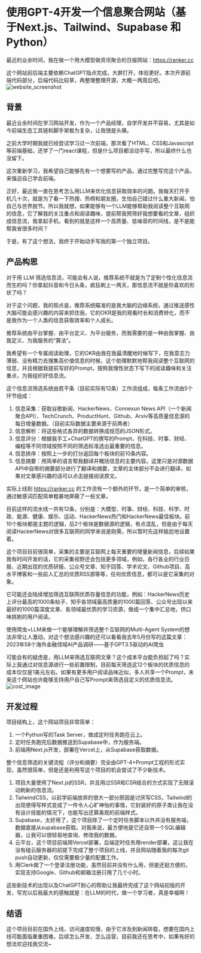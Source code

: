 # 使用GPT-4开发一个信息聚合网站（基于Next.js、Tailwind、Supabase 和 Python）

最近的业余时间，我在做一个用大模型做资讯聚合的日报网站：https://ranker.cc

这个网站前后端主要依赖ChatGPT指点完成，大屏打开，体验更好。本次开源前端代码部分，后端代码比较草，再整理整理开源，大概一两周后吧。
![website_screenshot](https://github.com/sdaaron/ranker-web/blob/main/project-img/website-screenshot.png)

## 背景

最近业余时间在学习网站开发，作为一个产品经理，自学开发并不容易，尤其是如今前端生态工具链和脚手架极为复杂，让我很是头痛。

之前大学时期我就已经尝试学习过一次前端，那次看了HTML、CSS和Javascript等前端基础，还学了一门react课程，但是什么项目都没动手写，所以最终什么也没留下。

这次重新学习，我希望自己能够先有一个想要写的产品，通过完整写完这个产品，来强迫自己学会前端。

正好，最近我一直在思考怎么用LLM来优化信息获取效率的问题。我每天打开手机几十次，就是为了看一下热搜、热榜和朋友圈，生怕自己错过什么重大新闻，怕自己与世界脱节。所以我就想，如果能够有一个LLM能够帮助我阅读整个互联网的信息，它了解我的关注重点和阅读趣味，提前帮我预筛好我想要看的文章，组织成信息流，我拿起手机，看到的就是这样一个高质量、低噪音的时间线，是不是能帮我省很多时间？

于是，有了这个想法，我终于开始动手写我的第一个独立项目。

## 产品构思

对于用 LLM 筛选信息流，可能会有人说，推荐系统不就是为了定制个性化信息流而生的吗？你拿起抖音和今日头条，疯狂刷上一两天，那信息流不就是你喜欢的形状了吗？

对于这个问题，我的观点是，推荐系统瞄准的是我大脑的边缘系统，通过推送感性大脑可能会感兴趣的内容来抓住我，它的OKR是我的观看时长和消费转化，而不是我作为一个人类的信息获取效率和个人成长。

推荐系统由平台掌握、由平台定义、为平台服务，而我需要的是一种由我掌握、由我定义、为我服务的“算法”。

我希望有一个专属阅读助理，它的OKR由我在我最清醒地时候写下，在我意志力薄弱、没有精力去搜集高价值信息的时候，这个助理默默地帮我阅读整个互联网的信息，并且根据我提前写好的Prompt，按照我理性状态下写下的阅读趣味和关注重点，为我组织好信息流。

这个信息流筛选系统由若干条（目前实际有12条）工作流组成，每条工作流由5个环节组成：

1. 信息采集：获取谷歌新闻、HackerNews、Connexun News API（一个新闻聚合API）、TechCrunch、ProductHunt、Github、Arxiv等高质量信息源的每日增量数据。（目前实际数据主要来源于前两者）
2. 信息解析：将这些格式各异的数据转换成规范的JSON形式。
3. 信息评分：根据我手工+ChatGPT的撰写的Prompt，在科技、时事、财经、编程等不同领域按照不同的筛选标准选出最重要的信息。
4. 信息排序：按照上一步的打分返回每个板块的前10条内容。
5. 信息摘要：用简单的语言帮我翻译并概括信息的主要内容。这里只是对源数据API中自带的摘要部分进行了翻译和摘要，文章的主体部分不会进行翻译，如果对文章感兴趣的话可以点击链接阅读原文。

实际上线到 https://ranker.cc 的工作流有一个额外的环节，是一个简单的审核，通过敏感词匹配简单粗暴地屏蔽了一些文章。

目前这样的流水线一共有12条，分别是：大模型、时事、财经、科技、科学、时政、能源、健康、娱乐、运动、HackerNews热门和HackerNews最佳板块。前10个板块都是主题的逻辑，后2个板块是数据源的逻辑，有点混乱，但是由于每天阅读HackerNews对很多互联网的同学来说是刚需，所以暂时先这样尴尬地设置着。

这个项目目前很简单，采集的主要是互联网上每天重要的增量新闻信息，后续如果我有时间开发的话，它的采集视野还会包括更多领域，例如，各行各业的行业日报、近期出现的优质研报、公众号文章、知乎回答、学术论文、Github项目、高水平博客和一些前人汇总的优质RSS源等等，任何优质信息，都可以是它采集的对象。

它可能还会陆续增加筛选互联网优质存量信息的功能，例如：HackerNews历史上评分最高的1000条帖子、知乎各领域最高质量的1000篇回答、公众号出现以来最好的1000篇深度文章、各领域最优质的学习资源，做成一个集中汇总地，供口味挑剔的用户阅读。

使用爬虫+LLM来做一个能够理解并筛选整个互联网的Multi-Agent System的想法非常让人激动，对这个想法感兴趣的还可以看看我去年5月份写的这篇文章：2023年58个海外金融领域AI产品调研——基于GPT3.5驱动的AI爬虫

可能会有的疑虑是，用LLM来筛选互联网文章？这个成本平台能负担起了吗？实际上我通过对信息源进行一些前置限制，目前每天筛选这12个板块的优质信息的成本仅仅是1美元左右。如果有更多用户阅读品味近似，多人共享一个Prompt，未来这个网站也许能够支持用户自己写Prompt来筛选自定义的优质信息流。
![cost_image](https://github.com/sdaaron/ranker-web/blob/main/project-img/cost-screenshot.png)

## 开发过程

项目结构上，这个网站项目非常简单：

1. 一个Python写的Task Server，做成定时任务跑在云上。
2. 定时任务跑完后数据推送到Supabase中，作为服务端。
3. 前端用Next.js开发，部署在Vercel上，从Supabase获取数据。

整个信息筛选的关键流程（评分和摘要）完全由GPT-4+Prompt工程的形式实现，虽然很简单，但是还是利用写这个项目的机会尝试了不少新技术。

1. 项目大量使用了Next.js的SSR，并且用过SSR和CSR结合的方式实现了无限滚动刷新的信息流。
2. TailwindCSS，以前学前端放弃的很大一部分原因是讨厌写CSS，Tailwind的出现使得写样式变成了一件令人心旷神怡的事情，它封装好的原子类让我在没有设计技能的情况下，也能写出还算美观的前端样式。
3. Supabase，太好用了，这个项目除了一个定时任务脚本以外并没有服务端，数据直接从supabase获取。对我来说，最方便地是它还自带一个SQL编辑器，让我可以很轻易地查询、修改我的数据。
4. 云平台，这个项目前端用Vercel部署，后端定时任务用render部署，这让我在没有碰云服务器的前提下完成了整个项目的上线，并且网站随着我的每次git push自动更新，仅仅需要极少量的配置工作。
5. 用Clerk做了一个登录注册功能，虽然目前并没有什么用，但是还挺方便的，实现支持Google、Github和邮箱注册只用了几个小时。

这些新技术的出现以及ChatGPT耐心的帮助让我最终完成了这个网站初版的开发，写完以后我最大的感触就是：在LLM的时代，做一个学习者，真是幸福啊！

## 结语

这个项目目前在国外上线，访问速度较慢，由于它涉及到新闻转载，想要在国内上线可能面临重重困难，后续怎么开发、怎么运营，目前我还在思考中，如果有好的想法欢迎找我交流~
